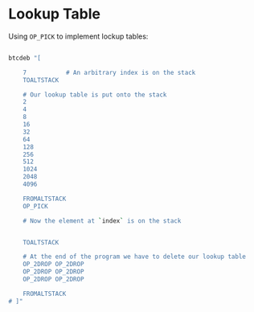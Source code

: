 # Lookup Table

Using `OP_PICK` to implement lockup tables:

```sh

btcdeb "[ 

	7			# An arbitrary index is on the stack
	TOALTSTACK

	# Our lookup table is put onto the stack
	2
	4
	8
	16
	32
	64
	128
	256
	512
	1024
	2048
	4096

	FROMALTSTACK
	OP_PICK

	# Now the element at `index` is on the stack


	TOALTSTACK

	# At the end of the program we have to delete our lookup table
	OP_2DROP OP_2DROP
	OP_2DROP OP_2DROP
	OP_2DROP OP_2DROP

	FROMALTSTACK
# ]"
```
